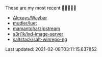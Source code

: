 These are my most recent 🌟🌟🌟🌟🌟

* [Alexays/Waybar](https://github.com/Alexays/Waybar)
* [mudler/luet](https://github.com/mudler/luet)
* [mamantoha/zipstream](https://github.com/mamantoha/zipstream)
* [s3rj1k/lxd-image-server](https://github.com/s3rj1k/lxd-image-server)
* [saltstack/salt-winrepo-ng](https://github.com/saltstack/salt-winrepo-ng)

Last updated: 2021-02-08T03:11:15.637852
